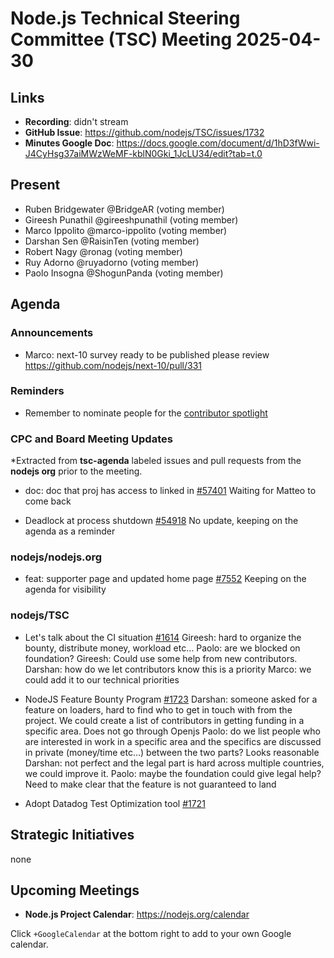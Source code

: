 # Node.js Technical Steering Committee (TSC) Meeting 2025-04-30

## Links

* **Recording**:  didn't stream
* **GitHub Issue**: <https://github.com/nodejs/TSC/issues/1732>
* **Minutes Google Doc**: <https://docs.google.com/document/d/1hD3fWwi-J4CyHsg37aiMWzWeMF-kblN0Gki_1JcLU34/edit?tab=t.0>

## Present

* Ruben Bridgewater @BridgeAR (voting member)
* Gireesh Punathil @gireeshpunathil (voting member)
* Marco Ippolito @marco-ippolito (voting member)
* Darshan Sen @RaisinTen (voting member)
* Robert Nagy @ronag (voting member)
* Ruy Adorno @ruyadorno (voting member)
* Paolo Insogna @ShogunPanda (voting member)

## Agenda

### Announcements
* Marco: next-10 survey ready to be published please review <https://github.com/nodejs/next-10/pull/331>

### Reminders

* Remember to nominate people for the [contributor spotlight](https://github.com/nodejs/node/blob/main/doc/contributing/reconizing-contributors.md#bi-monthly-contributor-spotlight)

### CPC and Board Meeting Updates

*Extracted from **tsc-agenda** labeled issues and pull requests from the **nodejs org** prior to the meeting.

* doc: doc that proj has access to linked in [#57401](https://github.com/nodejs/node/pull/57401)
Waiting for Matteo to come back

* Deadlock at process shutdown [#54918](https://github.com/nodejs/node/issues/54918)
No update, keeping on the agenda as a reminder

### nodejs/nodejs.org

* feat: supporter page and updated home page [#7552](https://github.com/nodejs/nodejs.org/pull/7552)
Keeping on the agenda for visibility

### nodejs/TSC

* Let's talk about the CI situation [#1614](https://github.com/nodejs/TSC/issues/1614)
Gireesh: hard to organize the bounty, distribute money, workload etc…
Paolo: are we blocked on foundation?
Gireesh: Could use some help from new contributors.
Darshan: how do we let contributors know this is a priority
Marco: we could add it to our technical priorities

* NodeJS Feature Bounty Program [#1723](https://github.com/nodejs/TSC/issues/1723)
Darshan: someone asked for a feature on loaders, hard to find who to get in touch with from the project. We could create a list of contributors in getting funding in a specific area. Does not go through Openjs
Paolo: do we list people who are interested in work in a specific area and the specifics are discussed in private (money/time etc…) between the two parts? Looks reasonable
Darshan: not perfect and the legal part is hard across multiple countries, we could improve it.
Paolo: maybe the foundation could give legal help?
Need to make clear that the feature is not guaranteed to land

* Adopt Datadog Test Optimization tool [#1721](https://github.com/nodejs/TSC/issues/1721)

## Strategic Initiatives

none

## Upcoming Meetings

* **Node.js Project Calendar**: <https://nodejs.org/calendar>

Click `+GoogleCalendar` at the bottom right to add to your own Google calendar.

